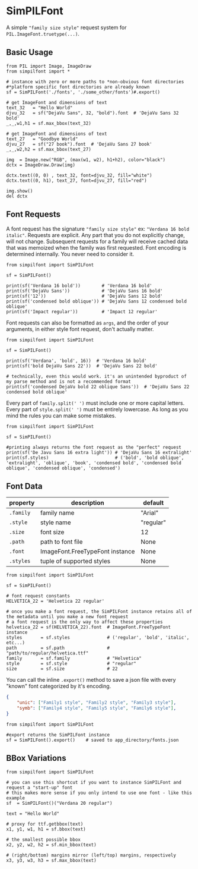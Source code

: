 # SimPILFont

A simple `"family size style"` request system for `PIL.ImageFont.truetype(...)`. 

## Basic Usage
```python3
from PIL import Image, ImageDraw
from simpilfont import *

# instance with zero or more paths to *non-obvious font directories
#*platform specific font directories are already known
sf = SimPILFont('./fonts', './some_other/fonts')#.export()

# get ImageFont and dimensions of text
text_32   = "Hello World"
djvu_32   = sf("DejaVu Sans", 32, "bold").font  # 'DejaVu Sans 32 bold'
_,_,w1,h1 = sf.max_bbox(text_32)

# get ImageFont and dimensions of text
text_27   = "Goodbye World"
djvu_27   = sf("27 book").font  # 'DejaVu Sans 27 book'
_,_,w2,h2 = sf.max_bbox(text_27)

img  = Image.new("RGB", (max(w1, w2), h1+h2), color="black")
dctx = ImageDraw.Draw(img)

dctx.text((0, 0) , text_32, font=djvu_32, fill="white")
dctx.text((0, h1), text_27, font=djvu_27, fill="red")

img.show()
del dctx
```

## Font Requests

A font request has the signature `"family size style"` ex: `"Verdana 16 bold italic"`. Requests are explicit. Any part that you do not explicitly change, will not change. Subsequent requests for a family will receive cached data that was memoized when the family was first requested. Font encoding is determined internally. You never need to consider it.

```python3
from simpilfont import SimPILFont

sf = SimPILFont()

print(sf('Verdana 16 bold'))        # 'Verdana 16 bold'
print(sf('DejaVu Sans'))            # 'DejaVu Sans 16 bold'
print(sf('12'))                     # 'DejaVu Sans 12 bold'
print(sf('condensed bold oblique')) # 'DejaVu Sans 12 condensed bold oblique'
print(sf('Impact regular'))         # 'Impact 12 regular'
```

Font requests can also be formatted as `args`, and the order of your arguments, in either style font request, don't actually matter.
```python3
from simpilfont import SimPILFont

sf = SimPILFont()

print(sf('Verdana', 'bold', 16))  # 'Verdana 16 bold'
print(sf('bold DejaVu Sans 22'))  # 'DejaVu Sans 22 bold'

# technically, even this would work. it's an unintended byproduct of my parse method and is not a recommended format 
print(sf('condensed DejaVu bold 22 oblique Sans'))  # 'DejaVu Sans 22 condensed bold oblique'
```

Every part of `family.split(' ')` must include one or more capital letters. Every part of `style.split(' ')` must be entirely lowercase. As long as you mind the rules you can make some mistakes.

```python3
from simpilfont import SimPILFont

sf = SimPILFont()

#printing always returns the font request as the "perfect" request 
print(sf('De Javu Sans 16 extra light')) # 'DejaVu Sans 16 extralight'
print(sf.styles)                         # ('bold', 'bold oblique', 'extralight', 'oblique', 'book', 'condensed bold', 'condensed bold oblique', 'condensed oblique', 'condensed')
```

## Font Data

| property| description                    | default    |
|---------|--------------------------------|------------|
|`.family`| family name                    | "Arial"    |
|`.style` | style name                     | "regular"  |
|`.size`  | font size                      | 12         |
|`.path`  | path to font file              | None       |
|`.font`  | ImageFont.FreeTypeFont instance| None       |
|`.styles`| tuple of supported styles      | None       |

```python3
from simpilfont import SimPILFont

sf = SimPILFont()

# font request constants
HELVETICA_22 = 'Helvetica 22 regular'

# once you make a font request, the SimPILFont instance retains all of the metadata until you make a new font request
# a font request is the only way to affect these properties
helvetica_22 = sf(HELVETICA_22).font  # ImageFont.FreeTypeFont instance
styles       = sf.styles              # ('regular', 'bold', 'italic', etc...)
path         = sf.path                # "path/to/regular/helvetica.ttf"
family       = sf.family              # "Helvetica"
style        = sf.style               # "regular"
size         = sf.size                # 22
```

You can call the inline `.export()` method to save a json file with every "known" font categorized by it's encoding.
```json
{
    "unic": ["Family1 style", "Family2 style", "Family3 style"],
    "symb": ["Family4 style", "Family5 style", "Family6 style"],
}
```

```python3
from simpilfont import SimPILFont

#export returns the SimPILFont instance
sf = SimPILFont().export()    # saved to app_directory/fonts.json
```

## BBox Variations
```python3
from simpilfont import SimPILFont

# you can use this shortcut if you want to instance SimPILFont and request a "start-up" font
# this makes more sense if you only intend to use one font - like this example
sf  = SimPILFont()("Verdana 20 regular")

text = "Hello World"

# proxy for ttf.getbbox(text)
x1, y1, w1, h1 = sf.bbox(text)

# the smallest possible bbox
x2, y2, w2, h2 = sf.min_bbox(text)

# (right/bottom) margins mirror (left/top) margins, respectively
x3, y3, w3, h3 = sf.max_bbox(text)
```

